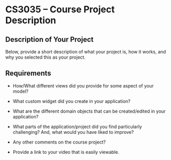 # CS3035 – Course Project Description

## Description of Your Project

Below, provide a short description of what your project is, how it works, and why you selected this as your project.

## Requirements

- How/What different views did you provide for some aspect of your model?

- What custom widget did you create in your application?

- What are the different domain objects that can be created/edited in
  your application?

- What parts of the application/project did you find particularly challenging?
  And, what would you have liked to improve?

- Any  other comments on the course project?

- Provide a link to your video that is easily viewable.





